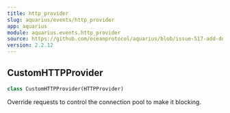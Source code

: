 ```yaml
---
title: http_provider
slug: aquarius/events/http_provider
app: aquarius
module: aquarius.events.http_provider
source: https://github.com/oceanprotocol/aquarius/blob/issue-517-add-docstrings/aquarius/events/http_provider.py
version: 2.2.12
---
```

## CustomHTTPProvider

```python
class CustomHTTPProvider(HTTPProvider)
```

Override requests to control the connection pool to make it blocking.

